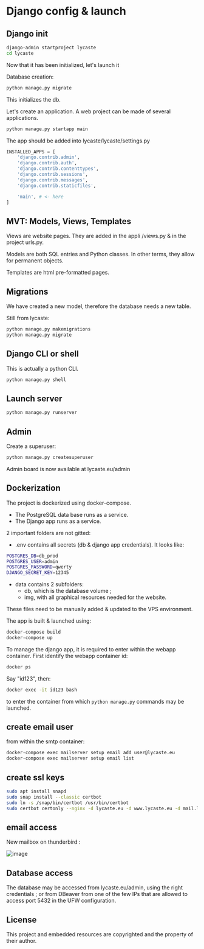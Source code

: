 # Django config & launch

## Django init

```sh
django-admin startproject lycaste
cd lycaste
```
Now that it has been initialized, let's launch it

Database creation:

```sh
python manage.py migrate
```

This initializes the db. 

Let's create an application. A web project can be made of several applications.

```sh
python manage.py startapp main
```

The app should be added into lycaste/lycaste/settings.py

```py
INSTALLED_APPS = [
    'django.contrib.admin',
    'django.contrib.auth',
    'django.contrib.contenttypes',
    'django.contrib.sessions',
    'django.contrib.messages',
    'django.contrib.staticfiles',

    'main', # <- here
]
```

## MVT: Models, Views, Templates

Views are website pages. They are added in the appli /views.py & in the project urls.py.

Models are both SQL entries and Python classes. In other terms, they allow for permanent objects.

Templates are html pre-formatted pages.

## Migrations

We have created a new model, therefore the database needs a new table.

Still from lycaste:

```sh
python manage.py makemigrations
python manage.py migrate
```
## Django CLI or shell

This is actually a python CLI.

```sh
python manage.py shell
```

## Launch server

```sh
python manage.py runserver
```

## Admin

Create a superuser:

```sh
python manage.py createsuperuser
```

Admin board is now available at lycaste.eu/admin

## Dockerization

The project is dockerized using docker-compose.

- The PostgreSQL data base runs as a service.
- The Django app runs as a service.

2 important folders are not gitted:

- .env contains all secrets (db & django app credentials). It looks like:

```sh
POSTGRES_DB=db_prod
POSTGRES_USER=admin
POSTGRES_PASSWORD=qwerty
DJANGO_SECRET_KEY=12345
```

- data contains 2 subfolders:
    - db, which is the database volume ;
    - img, with all graphical resources needed for the website.

These files need to be manually added & updated to the VPS environment.

The app is built & launched using:

```sh
docker-compose build
docker-compose up
```

To manage the django app, it is required to enter within the webapp container. First identify the webapp container id:

```sh
docker ps
```

Say "id123", then:

```sh
docker exec -it id123 bash
```

to enter the container from which `python manage.py` commands may be launched.

## create email user

from within the smtp container:

```sh
docker-compose exec mailserver setup email add user@lycaste.eu
docker-compose exec mailserver setup email list
```

## create ssl keys

```sh
sudo apt install snapd
sudo snap install --classic certbot
sudo ln -s /snap/bin/certbot /usr/bin/certbot
sudo certbot certonly --nginx -d lycaste.eu -d www.lycaste.eu -d mail.lycaste.eu
```

## email access

New mailbox on thunderbird :

![image](https://github.com/user-attachments/assets/b1b00727-ffe9-4986-a4cb-ccdd5a1f7537)

## Database access

The database may be accessed from lycaste.eu/admin, using the right credentials ; or from DBeaver from one of the few IPs that are allowed to access port 5432 in the UFW configuration.

## License

This project and embedded resources are copyrighted and the property of their author.
